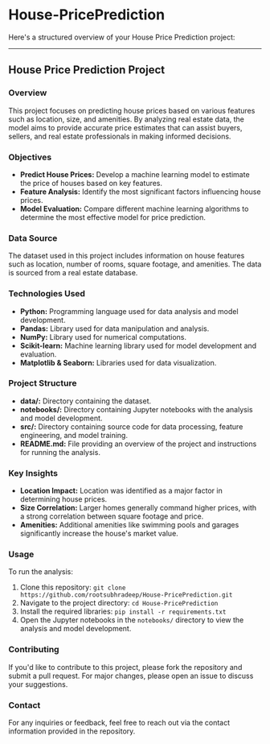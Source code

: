 # House-PricePrediction

Here's a structured overview of your House Price Prediction project:

---

## House Price Prediction Project

### Overview
This project focuses on predicting house prices based on various features such as location, size, and amenities. By analyzing real estate data, the model aims to provide accurate price estimates that can assist buyers, sellers, and real estate professionals in making informed decisions.

### Objectives
- **Predict House Prices:** Develop a machine learning model to estimate the price of houses based on key features.
- **Feature Analysis:** Identify the most significant factors influencing house prices.
- **Model Evaluation:** Compare different machine learning algorithms to determine the most effective model for price prediction.

### Data Source
The dataset used in this project includes information on house features such as location, number of rooms, square footage, and amenities. The data is sourced from a real estate database.

### Technologies Used
- **Python:** Programming language used for data analysis and model development.
- **Pandas:** Library used for data manipulation and analysis.
- **NumPy:** Library used for numerical computations.
- **Scikit-learn:** Machine learning library used for model development and evaluation.
- **Matplotlib & Seaborn:** Libraries used for data visualization.

### Project Structure
- **data/:** Directory containing the dataset.
- **notebooks/:** Directory containing Jupyter notebooks with the analysis and model development.
- **src/:** Directory containing source code for data processing, feature engineering, and model training.
- **README.md:** File providing an overview of the project and instructions for running the analysis.

### Key Insights
- **Location Impact:** Location was identified as a major factor in determining house prices.
- **Size Correlation:** Larger homes generally command higher prices, with a strong correlation between square footage and price.
- **Amenities:** Additional amenities like swimming pools and garages significantly increase the house's market value.

### Usage
To run the analysis:

1. Clone this repository: `git clone https://github.com/rootsubhradeep/House-PricePrediction.git`
2. Navigate to the project directory: `cd House-PricePrediction`
3. Install the required libraries: `pip install -r requirements.txt`
4. Open the Jupyter notebooks in the `notebooks/` directory to view the analysis and model development.

### Contributing
If you'd like to contribute to this project, please fork the repository and submit a pull request. For major changes, please open an issue to discuss your suggestions.

### Contact
For any inquiries or feedback, feel free to reach out via the contact information provided in the repository.


